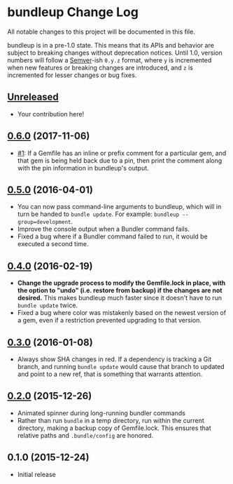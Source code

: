 # bundleup Change Log

All notable changes to this project will be documented in this file.

bundleup is in a pre-1.0 state. This means that its APIs and behavior are subject to breaking changes without deprecation notices. Until 1.0, version numbers will follow a [Semver][]-ish `0.y.z` format, where `y` is incremented when new features or breaking changes are introduced, and `z` is incremented for lesser changes or bug fixes.

## [Unreleased][]

* Your contribution here!

## [0.6.0][] (2017-11-06)

* [#1](https://github.com/mattbrictson/bundleup/issues/1): If a Gemfile has an inline or prefix comment for a particular gem, and that gem is being held back due to a pin, then print the comment along with the pin information in bundleup's output.

## [0.5.0][] (2016-04-01)

* You can now pass command-line arguments to bundleup, which will in turn be
  handed to `bundle update`. For example: `bundleup --group=development`.
* Improve the console output when a Bundler command fails.
* Fixed a bug where if a Bundler command failed to run, it would be executed a
  second time.

## [0.4.0][] (2016-02-19)

* **Change the upgrade process to modify the Gemfile.lock in place, with the
  option to "undo" (i.e. restore from backup) if the changes are not desired.**
  This makes bundleup much faster since it doesn't have to run `bundle update`
  twice.
* Fixed a bug where color was mistakenly based on the newest version of a gem,
  even if a restriction prevented upgrading to that version.

## [0.3.0][] (2016-01-08)

* Always show SHA changes in red. If a dependency is tracking a
  Git branch, and running `bundle update` would cause that branch
  to updated and point to a new ref, that is something that
  warrants attention.

## [0.2.0][] (2015-12-26)

* Animated spinner during long-running bundler commands
* Rather than run `bundle` in a temp directory, run within the current
  directory, making a backup copy of Gemfile.lock. This ensures that relative
  paths and `.bundle/config` are honored.

## 0.1.0 (2015-12-24)

* Initial release

[Semver]: http://semver.org
[Unreleased]: https://github.com/mattbrictson/bundleup/compare/v0.6.0...HEAD
[0.6.0]: https://github.com/mattbrictson/bundleup/compare/v0.5.0...v0.6.0
[0.5.0]: https://github.com/mattbrictson/bundleup/compare/v0.4.0...v0.5.0
[0.4.0]: https://github.com/mattbrictson/bundleup/compare/v0.3.0...v0.4.0
[0.3.0]: https://github.com/mattbrictson/bundleup/compare/v0.2.0...v0.3.0
[0.2.0]: https://github.com/mattbrictson/bundleup/compare/v0.1.0...v0.2.0
